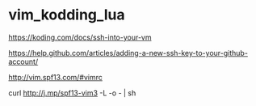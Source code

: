 # vim_kodding_lua

https://koding.com/docs/ssh-into-your-vm

https://help.github.com/articles/adding-a-new-ssh-key-to-your-github-account/


http://vim.spf13.com/#vimrc

curl http://j.mp/spf13-vim3 -L -o - | sh

